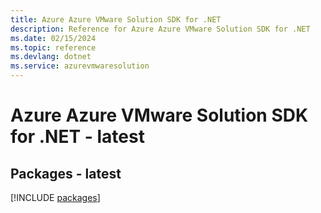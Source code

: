 ```yaml
---
title: Azure Azure VMware Solution SDK for .NET
description: Reference for Azure Azure VMware Solution SDK for .NET
ms.date: 02/15/2024
ms.topic: reference
ms.devlang: dotnet
ms.service: azurevmwaresolution
---
```

# Azure Azure VMware Solution SDK for .NET - latest
## Packages - latest
[!INCLUDE [packages](azure-vmware-solution-index.md)]